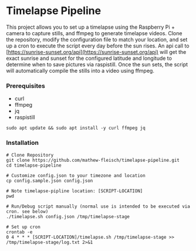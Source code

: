 # Timelapse Pipeline

This project allows you to set up a timelapse using the Raspberry Pi + camera to capture stills, and ffmpeg to generate timelapse videos. Clone the repository, modify the configuration file to match your location, and set up a cron to execute the script every day before the sun rises. An api call to [https://sunrise-sunset.org/api](https://sunrise-sunset.org/api) will get the exact sunrise and sunset for the configured latitude and longitude to determine when to save pictures via raspistill. Once the sun sets, the script will automatically compile the stills into a video using ffmpeg.

### Prerequisites

 - curl
 - ffmpeg
 - jq
 - raspistill

```
sudo apt update && sudo apt install -y curl ffmpeg jq
```

### Installation

```
# Clone Repository
git clone https://github.com/mathew-fleisch/timelapse-pipeline.git
cd timelapse-pipeline

# Customize config.json to your timezone and location
cp config.sample.json config.json

# Note timelapse-pipline location: [SCRIPT-LOCATION]
pwd

# Run/Debug script manually (normal use is intended to be executed via cron. see below)
./timelapse.sh config.json /tmp/timelapse-stage

# Set up cron
crontab -e
0 4 * * * [SCRIPT-LOCATION]/timelapse.sh /tmp/timelapse-stage >> /tmp/timelapse-stage/log.txt 2>&1
```
